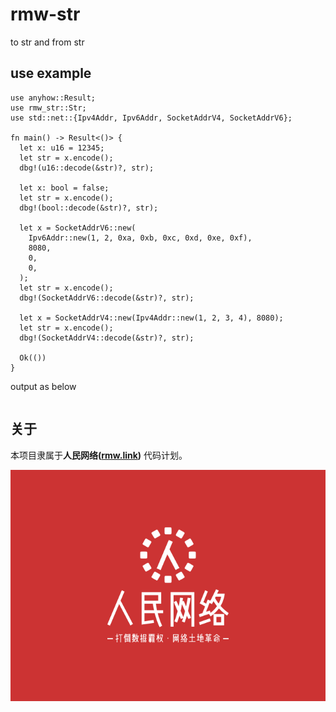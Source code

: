 <!-- 本文件由 ./readme.make.md 自动生成，请不要直接修改此文件 -->

# rmw-str

to str and from str

## use example

```
use anyhow::Result;
use rmw_str::Str;
use std::net::{Ipv4Addr, Ipv6Addr, SocketAddrV4, SocketAddrV6};

fn main() -> Result<()> {
  let x: u16 = 12345;
  let str = x.encode();
  dbg!(u16::decode(&str)?, str);

  let x: bool = false;
  let str = x.encode();
  dbg!(bool::decode(&str)?, str);

  let x = SocketAddrV6::new(
    Ipv6Addr::new(1, 2, 0xa, 0xb, 0xc, 0xd, 0xe, 0xf),
    8080,
    0,
    0,
  );
  let str = x.encode();
  dbg!(SocketAddrV6::decode(&str)?, str);

  let x = SocketAddrV4::new(Ipv4Addr::new(1, 2, 3, 4), 8080);
  let str = x.encode();
  dbg!(SocketAddrV4::decode(&str)?, str);

  Ok(())
}
```

output as below

```

```

## 关于

本项目隶属于**人民网络([rmw.link](//rmw.link))** 代码计划。

![人民网络](https://raw.githubusercontent.com/rmw-link/logo/master/rmw.red.bg.svg)
